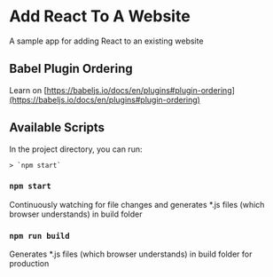 # Add React To A Website

A sample app for adding React to an existing website

## Babel Plugin Ordering

Learn on [https://babeljs.io/docs/en/plugins#plugin-ordering](https://babeljs.io/docs/en/plugins#plugin-ordering)

## Available Scripts

In the project directory, you can run:

```
> `npm start`
```
### `npm start`

Continuously watching for file changes and generates *.js files (which browser understands) in build folder

### `npm run build`

Generates *.js files (which browser understands) in build folder for production